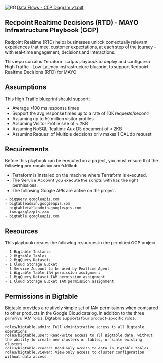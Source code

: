 ![RG](https://user-images.githubusercontent.com/42842390/158004336-60f07c05-7e5d-420e-87a6-22c5ac206fb6.jpg)
[Data Flows - CDP Diagram v1.pdf](https://github.com/RedPointGlobal/rp-realtime-playbook-gcp/files/9097095/Data.Flows.-.CDP.Diagram.v1.pdf)
## Redpoint Realtime Decisions (RTD) - MAYO Infrastructure Playbook (GCP)
Redpoint Realtime (RTD) helps businesses unlock contextually relevant experiences that meet customer expectations, at each step of the journey - with real-time engagement, decisions and interactions.

This repo contains Terraform scripts playbook to deploy and configure a High Traffic - Low Latency insfrastructure blueprint to support Redpoint Realtime Decisions (RTD) for MAYO

## Assumptions
This High Traffic blueprint should support:

 - Average <100 ms response times
 - Support the avg response times up to a rate of 10K requests/second
 - Assuming up to 50 million visitor profiles
 - Assuming Visitor Profile size of < 2KB
 - Assuming NoSQL Realtime Aux DB document of < 2KB
 - Assuming Request of Multiple decisions only makes 1 CAL db request

## Requirements
Before this playbook can be executed on a project, you must ensure that the following pre-requisites are fulfilled:

- Terraform is installed on the machine where Terraform is executed.
- The Service Account you execute the scripts with has the right permissions.
- The following Google APIs are active on the project.
```
- bigquery.googleapis.com
- bigtableadmin.googleapis.com
- bigtabletableadmin.googleapis.com
- iam.googleapis.com
- bigtable.googleapis.com
```
## Resources
This playbook creates the following resources in the permitted GCP project
```
- 1 Bigtable Instance
- 2 Bigtable Tables
- 2 BigQuery Datasets
- 1 Cloud Storage Bucket
- 1 Service Account to be used by Realtime Agent
- 1 Bigtable Table IAM permission assignment
- 1 BigQuery Dataset IAM permission assignment
- 1 Cloud Storage Bucket IAM permission assignment
```
## Permissions in Bigtable
Bigtable provides a relatively simple set of IAM permissions when compared to other products in the Google Cloud catalog. In addition to the three primitive IAM roles, Bigtable supports four product-specific roles:
```
roles/bigtable.admin: Full administrative access to all Bigtable operations
roles/bigtable.user: Read-write access to all Bigtable data, without the ability to create new clusters or tables, or scale existing clusters
roles/bigtable.reader: Read-only access to data in Bigtable tables
roles/bigtable.viewer: View-only access to cluster configuration without data access
```